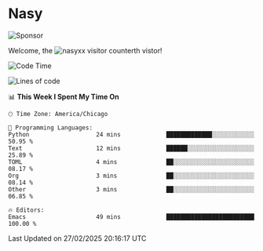 # Nasy

<!--
<p align="center">
<img height="200" src="https://github-readme-stats.vercel.app/api?username=nasyxx&count_private=true&show_icons=true&theme=dracula&include_all_commits=true"/>
<img height="200" src="https://github-readme-stats.vercel.app/api/top-langs/?username=nasyxx&theme=dracula&hide=html,jupyter+notebook&count_private=true&show_icons=true"/>
</p>

  
----------------
-->

![Sponsor](https://img.shields.io/static/v1.svg?label=Sponsor&message=%E2%9D%A4&logo=GitHub&style=flat&color=pink)
 
Welcome, the ![nasyxx visitor counter](https://count.getloli.com/get/@nasyxx?theme=rule34)th vistor!
 
<!--START_SECTION:waka-->
![Code Time](http://img.shields.io/badge/Code%20Time-4%2C734%20hrs%2014%20mins-blue)

![Lines of code](https://img.shields.io/badge/From%20Hello%20World%20I%27ve%20Written-6.3%20million%20lines%20of%20code-blue)

📊 **This Week I Spent My Time On** 

```text
🕑︎ Time Zone: America/Chicago

💬 Programming Languages: 
Python                   24 mins             █████████████░░░░░░░░░░░░   50.95 % 
Text                     12 mins             ██████░░░░░░░░░░░░░░░░░░░   25.89 % 
TOML                     4 mins              ██░░░░░░░░░░░░░░░░░░░░░░░   08.17 % 
Org                      3 mins              ██░░░░░░░░░░░░░░░░░░░░░░░   08.14 % 
Other                    3 mins              ██░░░░░░░░░░░░░░░░░░░░░░░   06.85 % 

🔥 Editors: 
Emacs                    49 mins             █████████████████████████   100.00 % 
```


 Last Updated on 27/02/2025 20:16:17 UTC
<!--END_SECTION:waka-->

<!-- ![visitors](https://visitor-badge.laobi.icu/badge?page_id=nasyxx.nasyxx) -->
